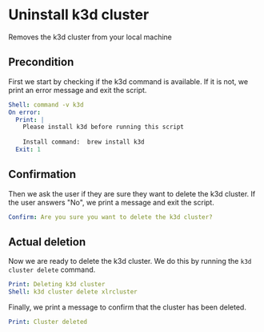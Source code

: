 # Uninstall k3d cluster

Removes the k3d cluster from your local machine

## Precondition 

First we start by checking if the k3d command is available. If it is not, we print an error message and exit the script.

```yaml instacli
Shell: command -v k3d
On error:
  Print: |
    Please install k3d before running this script
    
    Install command:  brew install k3d
  Exit: 1
```

## Confirmation

Then we ask the user if they are sure they want to delete the k3d cluster. If the user answers "No", we print a message and exit the script.

```yaml instacli
Confirm: Are you sure you want to delete the k3d cluster?
```

## Actual deletion

Now we are ready to delete the k3d cluster. We do this by running the `k3d cluster delete` command.

```yaml instacli
Print: Deleting k3d cluster
Shell: k3d cluster delete xlrcluster
```
Finally, we print a message to confirm that the cluster has been deleted.

```yaml instacli
Print: Cluster deleted
```